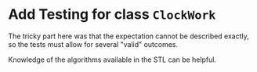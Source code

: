 # Add Testing for class `ClockWork`

The tricky part here was that the expectation cannot be
described exactly, so the tests must allow for several
"valid" outcomes.

Knowledge of the algorithms available in the STL can be
helpful.
